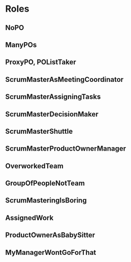 # Roles
## NoPO
## ManyPOs
## ProxyPO, POListTaker
## ScrumMasterAsMeetingCoordinator
## ScrumMasterAssigningTasks
## ScrumMasterDecisionMaker
## ScrumMasterShuttle
## ScrumMasterProductOwnerManager
## OverworkedTeam
## GroupOfPeopleNotTeam
## ScrumMasteringIsBoring
## AssignedWork
## ProductOwnerAsBabySitter
## MyManagerWontGoForThat

